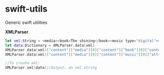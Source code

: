 # swift-utils
Generic swift utilities


**XMLParser**. 

```swift
let xml:String = <media><book>The shining</book><music type="digital"></music><media>
let data:Dictionary = XMLParser.data(xml)
XMLParser.data(xml)["content"]["media"][0]["content"]["book"][0]["content"] //Output: The shining
XMLParser.data(xml)["content"]["media"][0]["content"]["music"][0]["attributes"]["type"] //Output: digital

//To create xml:
XMLParser.xml(data)//Output: an xml string
```

